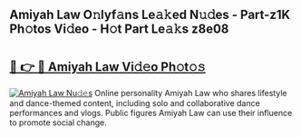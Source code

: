 ## Amiyah Law O𝚗lyf𝚊ns Le𝚊𝚔ed N𝚞𝚍es - Part-z1K Ph𝚘tos Vi𝚍eo - H𝚘t Part Le𝚊𝚔s z8e08

# <h2><a href="http://hf3ovij.feru.top/?c=Amiyah+Law">🔗 👉 🔴 Amiyah Law Vi𝚍𝚎o Ph𝚘t𝚘𝚜</a></h2>

[![Amiyah Law Nu𝚍𝚎s](https://i.imgur.com/0TWrTi3.gif)](http://hf3ovij.feru.top/?c=Amiyah+Law)
Online personality Amiyah Law who shares lifestyle and dance-themed content, including solo and collaborative dance performances and vlogs. Public figures Amiyah Law can use their influence to promote social change. 
